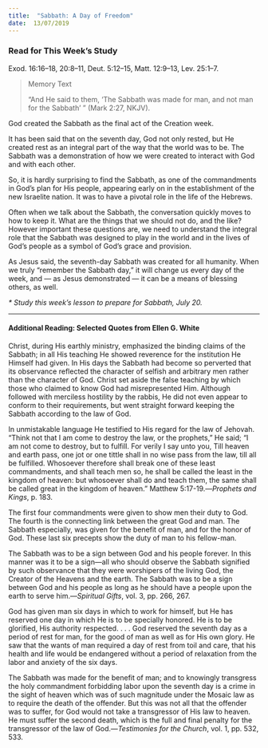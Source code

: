 ```yaml
---
title:  "Sabbath: A Day of Freedom"
date:  13/07/2019
---
```


### Read for This Week’s Study
Exod. 16:16–18, 20:8–11, Deut. 5:12–15, Matt. 12:9–13, Lev. 25:1–7.

> <p>Memory Text</p>
> “And He said to them, ‘The Sabbath was made for man, and not man for the Sabbath’ ” (Mark 2:27, NKJV).

God created the Sabbath as the final act of the Creation week.

It has been said that on the seventh day, God not only rested, but He created rest as an integral part of the way that the world was to be. The Sabbath was a demonstration of how we were created to interact with God and with each other.

So, it is hardly surprising to find the Sabbath, as one of the commandments in God’s plan for His people, appearing early on in the establishment of the new Israelite nation. It was to have a pivotal role in the life of the Hebrews.

Often when we talk about the Sabbath, the conversation quickly moves to how to keep it. What are the things that we should not do, and the like? However important these questions are, we need to understand the integral role that the Sabbath was designed to play in the world and in the lives of God’s people as a symbol of God’s grace and provision.

As Jesus said, the seventh-day Sabbath was created for all humanity. When we truly “remember the Sabbath day,” it will change us every day of the week, and — as Jesus demonstrated — it can be a means of blessing others, as well.

_* Study this week’s lesson to prepare for Sabbath, July 20._

---

#### Additional Reading: Selected Quotes from Ellen G. White

Christ, during His earthly ministry, emphasized the binding claims of the Sabbath; in all His teaching He showed reverence for the institution He Himself had given. In His days the Sabbath had become so perverted that its observance reflected the character of selfish and arbitrary men rather than the character of God. Christ set aside the false teaching by which those who claimed to know God had misrepresented Him. Although followed with merciless hostility by the rabbis, He did not even appear to conform to their requirements, but went straight forward keeping the Sabbath according to the law of God.  

In unmistakable language He testified to His regard for the law of Jehovah. “Think not that I am come to destroy the law, or the prophets,” He said; “I am not come to destroy, but to fulfill. For verily I say unto you, Till heaven and earth pass, one jot or one tittle shall in no wise pass from the law, till all be fulfilled. Whosoever therefore shall break one of these least commandments, and shall teach men so, he shall be called the least in the kingdom of heaven: but whosoever shall do and teach them, the same shall be called great in the kingdom of heaven.” Matthew 5:17-19.—_Prophets and Kings_, p. 183.

The first four commandments were given to show men their duty to God. The fourth is the connecting link between the great God and man. The Sabbath especially, was given for the benefit of man, and for the honor of God. These last six precepts show the duty of man to his fellow-man.

The Sabbath was to be a sign between God and his people forever. In this manner was it to be a sign—all who should observe the Sabbath signified by such observance that they were worshipers of the living God, the Creator of the Heavens and the earth. The Sabbath was to be a sign between God and his people as long as he should have a people upon the earth to serve him.—_Spiritual Gifts_, vol. 3, pp. 266, 267.

God has given man six days in which to work for himself, but He has reserved one day in which He is to be specially honored. He is to be glorified, His authority respected. . . . God reserved the seventh day as a period of rest for man, for the good of man as well as for His own glory. He saw that the wants of man required a day of rest from toil and care, that his health and life would be endangered without a period of relaxation from the labor and anxiety of the six days.

The Sabbath was made for the benefit of man; and to knowingly transgress the holy commandment forbidding labor upon the seventh day is a crime in the sight of heaven which was of such magnitude under the Mosaic law as to require the death of the offender. But this was not all that the offender was to suffer, for God would not take a transgressor of His law to heaven. He must suffer the second death, which is the full and final penalty for the transgressor of the law of God.—_Testimonies for the Church_, vol. 1, pp. 532, 533.
